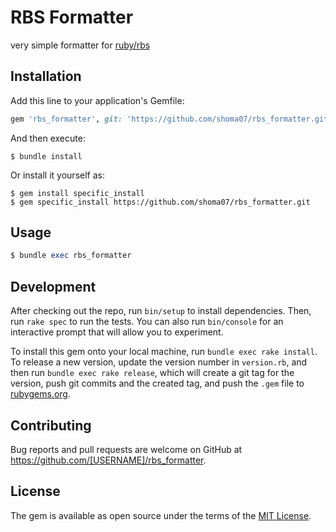 # RBS Formatter

very simple formatter for [ruby/rbs](https://github.com/ruby/rbs)

## Installation

Add this line to your application's Gemfile:

```ruby
gem 'rbs_formatter', git: 'https://github.com/shoma07/rbs_formatter.git'
```

And then execute:

    $ bundle install

Or install it yourself as:

    $ gem install specific_install
    $ gem specific_install https://github.com/shoma07/rbs_formatter.git

## Usage

```ruby
$ bundle exec rbs_formatter
```

## Development

After checking out the repo, run `bin/setup` to install dependencies. Then, run `rake spec` to run the tests. You can also run `bin/console` for an interactive prompt that will allow you to experiment.

To install this gem onto your local machine, run `bundle exec rake install`. To release a new version, update the version number in `version.rb`, and then run `bundle exec rake release`, which will create a git tag for the version, push git commits and the created tag, and push the `.gem` file to [rubygems.org](https://rubygems.org).

## Contributing

Bug reports and pull requests are welcome on GitHub at https://github.com/[USERNAME]/rbs_formatter.

## License

The gem is available as open source under the terms of the [MIT License](https://opensource.org/licenses/MIT).
